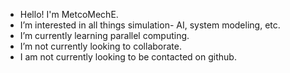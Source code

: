 - Hello! I'm MetcoMechE.
- I’m interested in all things simulation- AI, system modeling, etc.
- I’m currently learning parallel computing.
- I’m not currently looking to collaborate.
- I am not currently looking to be contacted on github.

<!---
MetcoMechE/MetcoMechE is a ✨ special ✨ repository because its `README.md` (this file) appears on your GitHub profile.
You can click the Preview link to take a look at your changes.
--->
